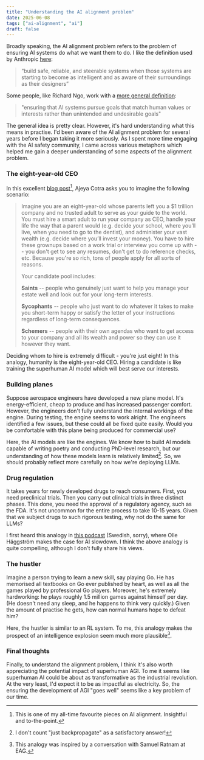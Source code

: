 ```yaml
---
title: "Understanding the AI alignment problem"
date: 2025-06-08
tags: ["ai-alignment", "ai"]
draft: false
---
```


Broadly speaking, the AI alignment problem refers to the problem of ensuring AI systems do what we want them to do. I like the definition used by Anthropic [here](https://www.anthropic.com/news/core-views-on-ai-safety#:~:text=build%20safe%2C%20reliable%2C%20and%20steerable%20systems%20when%20those%20systems%20are%20starting%20to%20become%20as%20intelligent%20and%20as%20aware%20of%20their%20surroundings%20as%20their%20designers):

> “build safe, reliable, and steerable systems when those systems are starting to become as intelligent and as aware of their surroundings as their designers”

Some people, like Richard Ngo, work with a [more general definition](https://arxiv.org/pdf/2209.00626):

> "ensuring that AI systems pursue goals that match human values or interests rather than unintended and undesirable goals"

The general idea is pretty clear. However, it's hard understanding what this means in practise. I'd been aware of the AI alignment problem for several years before I began taking it more seriously. As I spent more time engaging with the AI safety community, I came across various metaphors which helped me gain a deeper understanding of some aspects of the alignment problem.

### The eight-year-old CEO
In this excellent [blog post](https://www.cold-takes.com/why-ai-alignment-could-be-hard-with-modern-deep-learning/)[^recommendation], Ajeya Cotra asks you to imagine the following scenario:

> Imagine you are an eight-year-old whose parents left you a $1 trillion company and no trusted adult to serve as your guide to the world. You must hire a smart adult to run your company as CEO, handle your life the way that a parent would (e.g. decide your school, where you’ll live, when you need to go to the dentist), and administer your vast wealth (e.g. decide where you’ll invest your money). You have to hire these grownups based on a work trial or interview you come up with -- you don't get to see any resumes, don't get to do reference checks, etc. Because you're so rich, tons of people apply for all sorts of reasons.
> 
> Your candidate pool includes:
> 
> **Saints** -- people who genuinely just want to help you manage your estate well and look out for your long-term interests.
> 
> **Sycophants** -- people who just want to do whatever it takes to make you short-term happy or satisfy the letter of your instructions regardless of long-term consequences.
> 
> **Schemers** -- people with their own agendas who want to get access to your company and all its wealth and power so they can use it however they want.

Deciding whom to hire is extremely difficult - you're just eight! In this analogy, humanity is the eight-year-old CEO. Hiring a candidate is like training the superhuman AI model which will best serve our interests.

[^recommendation]: This is one of my all-time favourite pieces on AI alignment. Insightful and to-the-point.

### Building planes
Suppose aerospace engineers have developed a new plane model. It's energy-efficient, cheap to produce and has increased passenger comfort. However, the engineers don't fully understand the internal workings of the engine. During testing, the engine seems to work alright. The engineers identified a few issues, but these could all be fixed quite easily. Would you be comfortable with this plane being produced for commercial use?

Here, the AI models are like the engines. We know how to build AI models capable of writing poetry and conducting PhD-level research, but our understanding of how these models learn is relatively limited[^backpropagate]. So, we should probably reflect more carefully on how we're deploying LLMs.

[^backpropagate]: I don't count "just backpropagate" as a satisfactory answer!

### Drug regulation
It takes years for newly developed drugs to reach consumers. First, you need preclinical trials. Then you carry out clinical trials in three distinct phases. This done, you need the approval of a regulatory agency, such as the FDA. It's not uncommon for the entire process to take 10-15 years. Given that we subject drugs to such rigorous testing, why not do the same for LLMs? 

I first heard this analogy in [this podcast](https://open.spotify.com/episode/38R2p5TG0uO02q3xybxsvR?si=7f8fa707ea174823) (Swedish, sorry), where Olle Häggström makes the case for AI slowdown. I think the above analogy is quite compelling, although I don't fully share his views.

### The hustler
Imagine a person trying to learn a new skill, say playing Go. He has memorised all textbooks on Go ever published by heart, as well as all the games played by professional Go players. Moreover, he's extremely hardworking: he plays roughly 1.5 million games against himself per day. (He doesn't need any sleep, and he happens to think very quickly.) Given the amount of practise he gets, how can normal humans hope to defeat him?

Here, the hustler is similar to an RL system. To me, this analogy makes the prospect of an intelligence explosion seem much more plausible[^samuel].

[^samuel]: This analogy was inspired by a conversation with Samuel Ratnam at EAG.

### Final thoughts
Finally, to understand the alignment problem, I think it's also worth appreciating the potential impact of superhuman AGI. To me it seems like superhuman AI could be about as transformative as the industrial revolution. At the very least, I'd expect it to be as impactful as electricity. So, the ensuring the development of AGI "goes well" seems like a key problem of our time.
